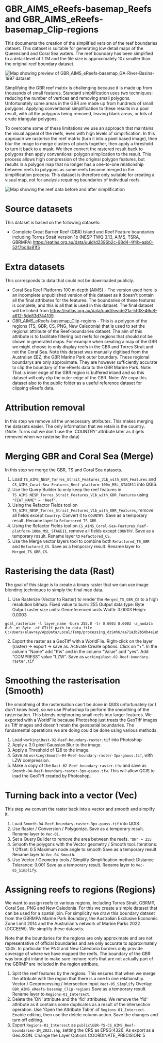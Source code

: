 # GBR_AIMS_eReefs-basemap_Reefs and GBR_AIMS_eReefs-basemap_Clip-regions
This documents the creation of the simplified version of the reef boundaries dataset. This dataset is suitable for generating low detail maps of the Queensland and Coral Sea waters. The reef boundary has been simplified to a detail level of 1:1M and the file size is approximately 10x smaller than the original reef boundary dataset.

![Map showing preview of GBR_AIMS_eReefs-basemap_GA-River-Basins-1997 dataset](public/Reefs-Preview-map.jpeg)

Simplifying the GBR reef matrix is challenging because it is made up from thousands of small features. Standard  simplification uses two techniques: reducing the number of vertices and removing small polygons. Unfortunately some areas in the GBR are made up from hundreds of small polygons. Applying conventional simplification to these results in a poor result, with all the polygons being removed, leaving blank areas, or lots of crude triangular 
polygons. 

To overcome some of these limitations we use an approach that maintains the visual appeal of the reefs, even with high levels of simplification. In this approach we rasterise the reef matrix (turn it into a pixel based image), then blur the image to merge clusters of pixels together, then apply a threshold to turn it back to a mask. We then convert the rastered result back to polygons then apply conventional polygon simplication to the result. This process allows high compression of the original polygon features, but results in a polygon map that no longer has a one-to-one relationship between reefs to polygons as some reefs become merged in the simplification process. This dataset is therefore only suitable for creating a visual map, not for analysis requiring boundaries of individual reefs.

![Map showing the reef data before and after simplification](images/Reef-simplication-diagram.png)


# Source datasets
This dataset is based on the following datasets:
- Complete Great Barrier Reef (GBR) Island and Reef Feature boundaries including Torres Strait Version 1b (NESP TWQ 3.13, AIMS, TSRA, GBRMPA) https://eatlas.org.au/data/uuid/d2396b2c-68d4-4f4b-aab0-52f7bc4a81f5

# Extra datasets
This corresponds to data that could not be downloaded publicly.
- Coral Sea Reef Platforms 100 m depth (AIMS) - The version used here is an incomplete unpublished version of this dataset as it doesn't contain all the final attributes for the features. The boundaries of these features is complete, and this is all that is used in this dataset. The final dataset will be linked from https://eatlas.org.au/data/uuid/5eade21a-5f08-46c8-a612-5de83d744109.
- GBR_AIMS_eReefs-basemap_Clip-regions - This is a polygon of the regions (TS, GBR, CS, PNG, New Caledonia) that is used to set the regional attribute of the Reef-boundaries dataset. The aim of this attribute is to facilitate filtering out reefs for regions that should not be shown in generated maps. For example when creating a map of the GBR we might choose to only display reefs in the GBR and Torres Strait and not the Coral Sea. Note this dataset was manually digitised from the Australian EEZ, the GBR Marine Park outer boundary. These regional boundarys are only approximate. They are however sufficiently accurate to clip the boundary of the eReefs data to the GBR Marine Park. Note: That is inner edge of the GBR region is buffered inland and so this dataset will only clip the outer edge of the GBR. Note: We copy this dataset also to the public folder as a useful reference dataset for clipping eReefs data.

# Attribution removal
In this step we remove all the unnecessary attributes. This makes merging the datasets easier. The only information that we retain is the country. (Note: Turns out we don't use the 'COUNTRY' attribute later as it gets removed when we rasterise the data)

# Merging GBR and Coral Sea (Merge)
In this step we merge the GBR, TS and Coral Sea datasets.

1. Load `TS_AIMS_NESP_Torres_Strait_Features_V1b_with_GBR_Features` and `CS_AIMS_Coral-Sea-Features_Reef-platform-100m_MSL_STAGE11` into QGIS.
2. Use the Query Builder to only keep the reef features in `TS_AIMS_NESP_Torres_Strait_Features_V1b_with_GBR_Features` using `"FEAT_NAME" = 'Reef'`.
3. Using the Refactor Fields tool on `TS_AIMS_NESP_Torres_Strait_Features_V1b_with_GBR_Features`, remove all fields except `Country`. Convert it to `COUNTRY`. Save as a temporary result. Rename layer to `Refactored_TS_GBR`.
4. Using the Refactor Fields tool on `CS_AIMS_Coral-Sea-Features_Reef-platform-100m_MSL_STAGE11`, remove all fields except `COUNTRY`. Save as a temporary result. Rename layer to `Refactored_CS`.
5. Use the Merge vector layers tool to combine both `Refactored_TS_GBR` and `Refactored_CS`. Save as a temporary result. Rename layer to `Merged_TS_GBR_CS`.

# Rasterising the data (Rast)
The goal of this stage is to create a binary raster that we can use image blending techniques to simply the final map data.
1. Use Rasterize (Vector to Raster) to render the `Merged_TS_GBR_CS` to a high resolution bitmap.
Fixed value to burn: 255
Output data type: Byte
Output raster size units: Georeferenced units
Width: 0.0003
Heigh: 0.0003

```
gdal_rasterize -l layer_name -burn 255.0 -tr 0.0003 0.0003 -a_nodata 0.0 -ot Byte -of GTiff path_to_data_file C:/Users/elawrey/AppData/Local/Temp/processing_dzSmhK/aa71a3b2b50b4e1e92e7bb211fda20a7/OUTPUT.tif
```
2. Export the raster as a GeoTiff with a WorldFile. Right-click on the layer (raster) -> export -> save as. Activate Create options. Click on "+". In the column "Name" add "tfw" and in the column "Value" add "yes". Add "COMPRESS" value "LZW". Save as `working\Rast-02-Reef-boundary-raster.tif`

# Smoothing the rasterisation (Smooth)
The smoothing of the rasterisation can't be done in QGIS unfortunately (or I don't know how), so we use Photoshop to perform the smoothing of the rasterisation. This blends neighouring small reefs into larger features. We exported with a WorldFile because Photoshop just treats the GeoTiff images as Tiff images and doesn't retain the geospatial boundaries. The fundamental operations we are doing could be done using various methods. 

1. Load `working\Rast-02-Reef-boundary-raster.tif` into Photoshop
2. Apply a 3.0 pixel Gaussian Blur to the image.
3. Apply a Threshold of 128 to the image. 
4. Save as `working\Smooth-04-Reef-boundary-raster-3px-gauss.tif`, with LZW compression.
5. Make a copy of the `Rast-02-Reef-boundary-raster.tfw` and save as `Smooth-04-Reef-boundary-raster-3px-gauss.tfw`. This will allow QGIS to load the GeoTiff created by Photoshop.

# Turning back into a vector (Vec)
This step we convert the raster back into a vector and smooth and simplify it.
1. Load `Smooth-04-Reef-boundary-raster-3px-gauss.tif` into QGIS.
2. Use Raster / Conversion / Polygonize. Save as a temporary result. Rename layer to `Vec-01`.
3. Set a Query Builder to remove the area between the reefs. `"DN" = 255`
4. Smooth the polygons with the Vector geometry / Smooth tool.
Iterations: 1
Offset: 0.5
Maximum node angle to smooth
Save as a temporary result. Rename layer to `Vec-04_Smooth`.
5. Use Vector / Geometry tools / Simplify
Simplification method: Distance
Tolerance: 0.001
Save as a temporary result. Rename layer to `Vec-05_Simplify`.

# Assigning reefs to regions (Regions)
We want to assign reefs to various regions, including Torres Strait, GBRMP, Coral Sea, PNG and New Caledonia. For this we create a simple dataset that can be used for a spatial join. For simplicity we draw this boundary dataset from the GBRMPA Marine Park Boundary, the Australian Exclusive Economic Zone Limit 2014 and the Australian's network of Marine Parks 2022 (DCCEEW). We simplify these datasets. 

Note that the boundaries for the regions are only approximate and are not representative of official boundaries and are only accurate to approximately 1:50k. In particular the PNG and New Caledonia borders only provide coverage of where we have mapped the reefs. The boundary of the GBR was brought inland to make sure inshore reefs that are not actually part of the GBRMP are included in the region attribute.

1. Split the reef features by the regions. This ensures that when we merge the attribute with the region that there is a one to one relationship. Vector / Geoprocessing / Intersection
Input `Vect-05_Simplify`
Overlay: `GBR_AIMS_eReefs-basemap_Clip-regions`
Save as a temporary result. Rename layer to `Regions-01_Intersect`.
2. Delete the 'DN' attribute and the 'fid' attributes. We remove the 'fid' attribute as it contains some duplicates as a result of the intersection operation.
Use 'Open the Attribute Table' of `Regions-01_Intersect`. Enable editing, then use the delete column action. Save the changes and turn off editing.
3. Export `Regions-01_Intersect` as `public\GBR-TS-CS_AIMS_Reef-boundaries-1M_2023.shp`, setting the CRS as EPSG:4326. As export as a GeoJSON. Change the Layer Options COORDINATE_PRECISION: 5